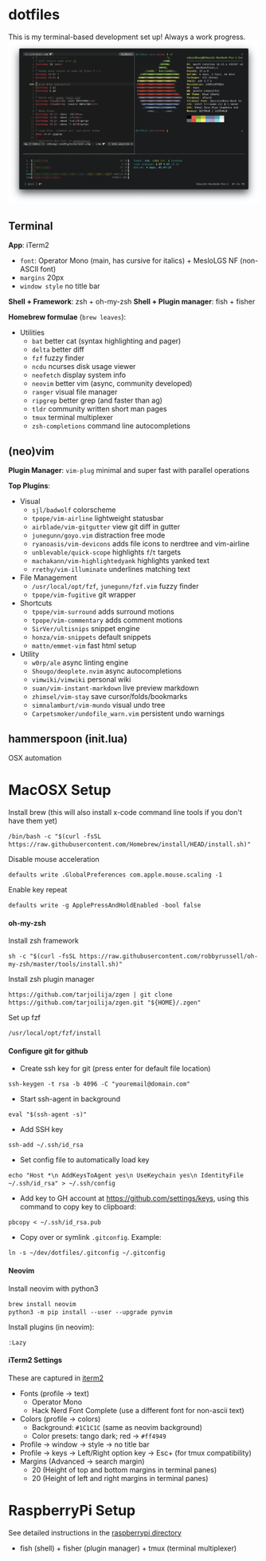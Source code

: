 # dotfiles
This is my terminal-based development set up! Always a work progress.
![screenshot](assets/main.png)

## Terminal
**App**: iTerm2
- `font`: Operator Mono (main, has cursive for italics) + MesloLGS NF (non-ASCII font)
- `margins` 20px
- `window style` no title bar

**Shell + Framework**: zsh + oh-my-zsh
**Shell + Plugin manager**: fish + fisher

**Homebrew formulae** (`brew leaves`):
- Utilities
  - `bat` better cat (syntax highlighting and pager)
  - `delta` better diff
  - `fzf` fuzzy finder
  - `ncdu` ncurses disk usage viewer
  - `neofetch` display system info
  - `neovim` better vim (async, community developed)
  - `ranger` visual file manager
  - `ripgrep` better grep (and faster than ag)
  - `tldr` community written short man pages
  - `tmux` terminal multiplexer
  - `zsh-completions` command line autocompletions

## (neo)vim
**Plugin Manager**: `vim-plug` minimal and super fast with parallel operations

**Top Plugins**:
- Visual
  - `sjl/badwolf` colorscheme
  - `tpope/vim-airline` lightweight statusbar
  - `airblade/vim-gitgutter` view git diff in gutter
  - `junegunn/goyo.vim` distraction free mode
  - `ryanoasis/vim-devicons` adds file icons to nerdtree and vim-airline
  - `unblevable/quick-scope` highlights `f`/`t` targets
  - `machakann/vim-highlightedyank` highlights yanked text
  - `rrethy/vim-illuminate` underlines matching text
- File Management
  - `/usr/local/opt/fzf`, `junegunn/fzf.vim` fuzzy finder
  - `tpope/vim-fugitive` git wrapper
- Shortcuts
  - `tpope/vim-surround` adds surround motions
  - `tpope/vim-commentary` adds comment motions
  - `SirVer/ultisnips` snippet engine
  - `honza/vim-snippets` default snippets
  - `mattn/emmet-vim` fast html setup
- Utility
  - `w0rp/ale` async linting engine
  - `Shougo/deoplete.nvim` async autocompletions
  - `vimwiki/vimwiki` personal wiki
  - `suan/vim-instant-markdown` live preview markdown
  - `zhimsel/vim-stay` save cursor/folds/bookmarks
  - `simnalamburt/vim-mundo` visual undo tree
  - `Carpetsmoker/undofile_warn.vim` persistent undo warnings

## hammerspoon (init.lua)
OSX automation

# MacOSX Setup

Install brew (this will also install x-code command line tools if you don't have them yet)
```
/bin/bash -c "$(curl -fsSL https://raw.githubusercontent.com/Homebrew/install/HEAD/install.sh)"
```

Disable mouse acceleration
```
defaults write .GlobalPreferences com.apple.mouse.scaling -1
```

Enable key repeat
```
defaults write -g ApplePressAndHoldEnabled -bool false
```

#### oh-my-zsh
Install zsh framework
```
sh -c "$(curl -fsSL https://raw.githubusercontent.com/robbyrussell/oh-my-zsh/master/tools/install.sh)"
```

Install zsh plugin manager
```
https://github.com/tarjoilija/zgen | git clone https://github.com/tarjoilija/zgen.git "${HOME}/.zgen"
```

Set up fzf
```
/usr/local/opt/fzf/install
```

#### Configure git for github
- Create ssh key for git (press enter for default file location)
```
ssh-keygen -t rsa -b 4096 -C "youremail@domain.com"
```

- Start ssh-agent in background
```
eval "$(ssh-agent -s)"
```

- Add SSH key
```
ssh-add ~/.ssh/id_rsa
```

- Set config file to automatically load key
```
echo "Host *\n AddKeysToAgent yes\n UseKeychain yes\n IdentityFile ~/.ssh/id_rsa" > ~/.ssh/config
```

- Add key to GH account at  https://github.com/settings/keys, using this command to copy key to clipboard:
```
pbcopy < ~/.ssh/id_rsa.pub
```
- Copy over or symlink `.gitconfig`. Example:
```
ln -s ~/dev/dotfiles/.gitconfig ~/.gitconfig
```

#### Neovim
Install neovim with python3
```
brew install neovim
python3 -m pip install --user --upgrade pynvim
```

Install plugins (in neovim):
```
:Lazy
```

#### iTerm2 Settings

These are captured in [iterm2](/iterm2)

- Fonts (profile -> text)
  - Operator Mono
  - Hack Nerd Font Complete (use a different font for non-ascii text)
- Colors (profile -> colors)
  - Background: `#1C1C1C` (same as neovim background)
  - Color presets: tango dark; red -> `#ff4949`
- Profile -> window -> style -> no title bar
- Profile -> keys -> Left/Right option key -> Esc+ (for tmux compatibility)
- Margins (Advanced -> search margin)
  - 20 (Height of top and bottom margins in terminal panes)
  - 20 (Height of left and right margins in terminal panes)

# RaspberryPi Setup
See detailed instructions in the [raspberrypi directory](raspberrypi/README.md)
- fish (shell) + fisher (plugin manager) + tmux (terminal multiplexer)
